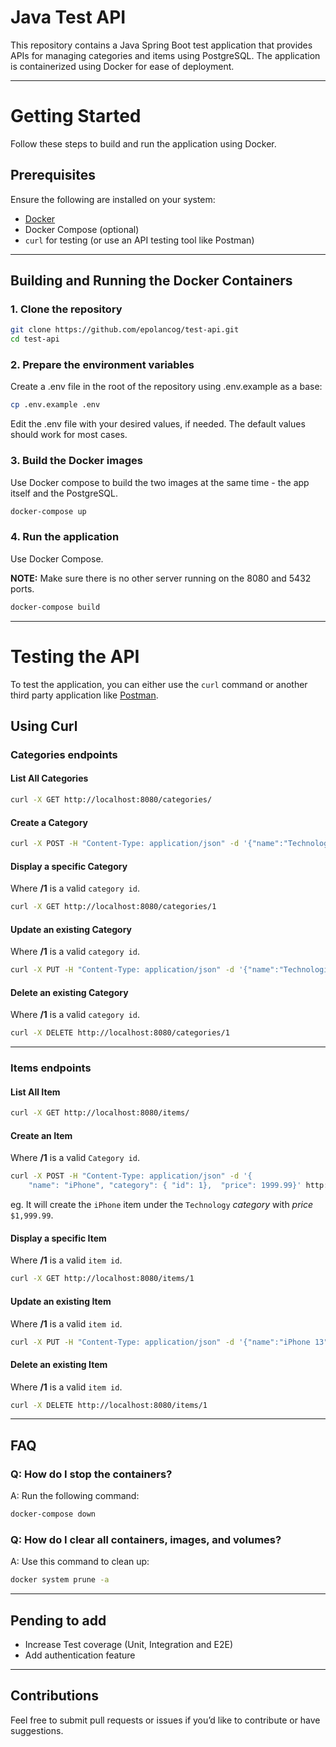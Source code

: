 # Java Test API

This repository contains a Java Spring Boot test application that provides APIs for managing categories and items using PostgreSQL. The application is containerized using Docker for ease of deployment.

---

# Getting Started

Follow these steps to build and run the application using Docker.

## Prerequisites
Ensure the following are installed on your system:
- [Docker](https://www.docker.com/)
- Docker Compose (optional)
- `curl` for testing (or use an API testing tool like Postman)

---

## Building and Running the Docker Containers

### 1. Clone the repository
```bash
git clone https://github.com/epolancog/test-api.git
cd test-api
```

### 2. Prepare the environment variables

Create a .env file in the root of the repository using .env.example as a base:
```bash
cp .env.example .env
```
Edit the .env file with your desired values, if needed. The default values should work for most cases.


### 3. Build the Docker images

Use Docker compose to build the two images at the same time - the app itself and the PostgreSQL.


```bash
docker-compose up
```


### 4. Run the application

Use Docker Compose.

**NOTE:** Make sure there is no other server running on the 8080 and 5432 ports.

```bash
docker-compose build
```


---
# Testing the API

To test the application, you can either use the `curl` command or another third party application like [Postman](https://www.postman.com/).

## Using Curl

### Categories endpoints

#### List All Categories
```bash
curl -X GET http://localhost:8080/categories/
```

#### Create a Category
```bash
curl -X POST -H "Content-Type: application/json" -d '{"name":"Technology"}' http://localhost:8080/categories/
```

#### Display a specific Category
Where **/1** is a valid `category id`.
```bash
curl -X GET http://localhost:8080/categories/1
```

#### Update an existing Category
Where **/1** is a valid `category id`.
```bash
curl -X PUT -H "Content-Type: application/json" -d '{"name":"Technologies"}' http://localhost:8080/categories/1
```

#### Delete an existing Category
Where **/1** is a valid `category id`.
```bash
curl -X DELETE http://localhost:8080/categories/1
```

---

### Items endpoints

#### List All Item
```bash
curl -X GET http://localhost:8080/items/
```

#### Create an Item
Where **/1** is a valid `Category id`.
```bash
curl -X POST -H "Content-Type: application/json" -d '{
	"name": "iPhone", "category": { "id": 1},  "price": 1999.99}' http://localhost:8080/items/
```
eg. It will create the `iPhone` item under the `Technology` *category* with *price* `$1,999.99`.

#### Display a specific Item
Where **/1** is a valid `item id`.
```bash
curl -X GET http://localhost:8080/items/1
```

#### Update an existing Item
Where **/1** is a valid `item id`.
```bash
curl -X PUT -H "Content-Type: application/json" -d '{"name":"iPhone 13"}' http://localhost:8080/items/1
```

#### Delete an existing Item
Where **/1** is a valid `item id`.
```bash
curl -X DELETE http://localhost:8080/items/1
```

---

## FAQ

### Q: How do I stop the containers?
A: Run the following command:
```bash
docker-compose down
```

### Q: How do I clear all containers, images, and volumes?
A: Use this command to clean up:
```bash
docker system prune -a
```

---

## Pending to add
* Increase Test coverage (Unit, Integration and E2E)
* Add authentication feature

---

## Contributions

Feel free to submit pull requests or issues if you’d like to contribute or have suggestions.

